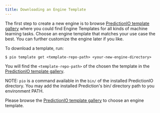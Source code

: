 ```yaml
---
title: Downloading an Engine Template
---
```


The first step to create a new engine is to browse [PredictionIO template gallery](http://templates.prediction.io/) where you could find Engine Templates for all kinds of machine learning tasks. Choose an engine template that matches your use case the best. You can further customize the engine later if you like.

To download a template, run:

```
$ pio template get <template-repo-path> <your-new-engine-directory>
```

You will find the `<template-repo-path>` of the chosen the template in the [PredictionIO template gallery](http://templates.prediction.io/).

NOTE: `pio` is a command available in the `bin/` of the installed PredictionIO directory. You may add the installed Prediction's bin/ directory path to you environment PATH.

Please browse the [PredictionIO template gallery](http://templates.prediction.io/) to choose an engine template.
